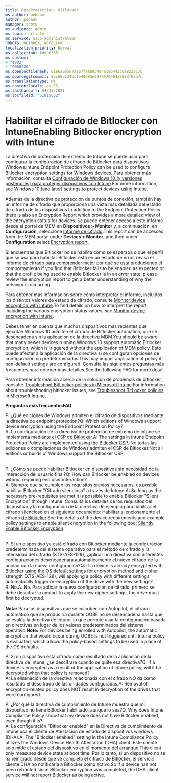 ```yaml
---
title: DataProtection- Bitlocker
ms.author: pebaum
author: pebaum
manager: scotv
ms.audience: Admin
ms.topic: article
ms.service: o365-administration
ROBOTS: NOINDEX, NOFOLLOW
localization_priority: Normal
ms.collection: Adm_O365
ms.custom:
- "1802"
- "9000220"
ms.openlocfilehash: 8166a055d7a967faab83484619b443cc98239c7c
ms.sourcegitcommit: 8bc60ec34bc1e40685e3976576e04a2623f63a7c
ms.translationtype: MT
ms.contentlocale: es-ES
ms.lasthandoff: 04/15/2021
ms.locfileid: "51815632"
---
```

# <a name="enabling-bitlocker-encryption-with-intune"></a><span data-ttu-id="ccb82-102">Habilitar el cifrado de Bitlocker con Intune</span><span class="sxs-lookup"><span data-stu-id="ccb82-102">Enabling Bitlocker encryption with Intune</span></span>

<span data-ttu-id="ccb82-103">La directiva de protección de extremo de Intune se puede usar para configurar la configuración de cifrado de Bitlocker para dispositivos Windows.</span><span class="sxs-lookup"><span data-stu-id="ccb82-103">Intune Endpoint Protection Policy can be used to configure Bitlocker encryption settings for Windows devices.</span></span> <span data-ttu-id="ccb82-104">Para obtener más información, consulta [Configuración de Windows 10 (y versiones posteriores) para proteger dispositivos con Intune](https://docs.microsoft.com/intune/endpoint-protection-windows-10#windows-encryption).</span><span class="sxs-lookup"><span data-stu-id="ccb82-104">For more information, see [Windows 10 (and later) settings to protect devices using Intune](https://docs.microsoft.com/intune/endpoint-protection-windows-10#windows-encryption).</span></span>

<span data-ttu-id="ccb82-105">Además de la directiva de protección de puntos de conexión, también hay un informe de cifrado que proporciona una vista más detallada del estado de cifrado de los dispositivos.</span><span class="sxs-lookup"><span data-stu-id="ccb82-105">In addition to the Endpoint Protection Policy there is also an Encryption Report which provides a more detailed view of the encryption status for devices.</span></span> <span data-ttu-id="ccb82-106">Se puede obtener acceso a este informe desde el portal de MEM en **Dispositivos > Monitor** y, a continuación, en **Configuración,** seleccione [Informe de cifrado](https://endpoint.microsoft.com/#blade/Microsoft_Intune_DeviceSettings/DevicesMonitorMenu/encryptionReport).</span><span class="sxs-lookup"><span data-stu-id="ccb82-106">This report can be accessed from the MEM portal under **Devices > Monitor**, and then under **Configuration** select [Encryption report](https://endpoint.microsoft.com/#blade/Microsoft_Intune_DeviceSettings/DevicesMonitorMenu/encryptionReport).</span></span>

<span data-ttu-id="ccb82-107">Si encuentras que Bitlocker no se habilita como se esperaba o que el perfil que se usa para habilitar Bitlocker está en un estado de error, revisa el informe de cifrado para comprender mejor por qué se está produciendo el comportamiento.</span><span class="sxs-lookup"><span data-stu-id="ccb82-107">If you find that Bitlocker fails to be enabled as expected or that the profile being used to enable Bitlocker is in an error state, please review the encryption report to get a better understanding of why the behavior is occurring.</span></span>

<span data-ttu-id="ccb82-108">Para obtener más información sobre cómo interpretar el informe, incluidos los distintos valores de estado de cifrado, consulte [Monitor device encryption with Intune](https://docs.microsoft.com/mem/intune/protect/encryption-monitor).</span><span class="sxs-lookup"><span data-stu-id="ccb82-108">To find details on how to interpret the report including the various encryption status values, see [Monitor device encryption with Intune](https://docs.microsoft.com/mem/intune/protect/encryption-monitor).</span></span>

<span data-ttu-id="ccb82-109">Debes tener en cuenta que muchos dispositivos más recientes que ejecutan Windows 10 admiten el cifrado de Bitlocker automático, que se desencadena sin la aplicación de la directiva MDM.</span><span class="sxs-lookup"><span data-stu-id="ccb82-109">You should be aware that many newer devices running Windows 10 support automatic Bitlocker encryption, which is triggered without the application of MDM policy.</span></span> <span data-ttu-id="ccb82-110">Esto puede afectar a la aplicación de la directiva si se configuran opciones de configuración no predeterminadas.</span><span class="sxs-lookup"><span data-stu-id="ccb82-110">This may impact application of policy if non-default settings are configured.</span></span> <span data-ttu-id="ccb82-111">Consulta las siguientes preguntas más frecuentes para obtener más detalles.</span><span class="sxs-lookup"><span data-stu-id="ccb82-111">See the following FAQ for more detail.</span></span>

<span data-ttu-id="ccb82-112">Para obtener información acerca de la solución de problemas de bitlocker, consulte [Troubleshoot BitLocker policies in Microsoft Intune](https://docs.microsoft.com/intune/protect/troubleshoot-bitlocker-policies).</span><span class="sxs-lookup"><span data-stu-id="ccb82-112">For information about troubleshooting bitlocker issues, see [Troubleshoot BitLocker policies in Microsoft Intune](https://docs.microsoft.com/intune/protect/troubleshoot-bitlocker-policies).</span></span>
 
 
<span data-ttu-id="ccb82-113">**Preguntas más frecuentes**</span><span class="sxs-lookup"><span data-stu-id="ccb82-113">**FAQ**</span></span>

<span data-ttu-id="ccb82-114">P: ¿Qué ediciones de Windows admiten el cifrado de dispositivos mediante la directiva de endpoint protection?</span><span class="sxs-lookup"><span data-stu-id="ccb82-114">Q: Which editions of Windows support device encryption using the Endpoint Protection Policy?</span></span><br>
<span data-ttu-id="ccb82-115">A: La configuración de la directiva de protección de extremo de Intune se implementa mediante [el CSP de Bitlocker](https://docs.microsoft.com/windows/client-management/mdm/bitlocker-csp).</span><span class="sxs-lookup"><span data-stu-id="ccb82-115">A: The settings in Intune Endpoint Protection Policy are implemented using the [Bitlocker CSP](https://docs.microsoft.com/windows/client-management/mdm/bitlocker-csp).</span></span> <span data-ttu-id="ccb82-116">No todas las ediciones o compilaciones de Windows admiten el CSP de Bitlocker.</span><span class="sxs-lookup"><span data-stu-id="ccb82-116">Not all editions or builds of Windows support the Bitlocker CSP.</span></span> <br><br>

<span data-ttu-id="ccb82-117">P: ¿Cómo se puede habilitar Bitlocker en dispositivos sin necesidad de la interacción del usuario final?</span><span class="sxs-lookup"><span data-stu-id="ccb82-117">Q: How can Bitlocker be enabled on devices without requiring end user interaction?</span></span><br>
<span data-ttu-id="ccb82-118">A: Siempre que se cumplen los requisitos previos necesarios, es posible habilitar Bitlocker "Cifrado silencioso" a través de Intune.</span><span class="sxs-lookup"><span data-stu-id="ccb82-118">A: So long as the necessary pre-requisites are met it is possible to enable Bitlocker "Silent Encryption" through Intune.</span></span> <span data-ttu-id="ccb82-119">Consulta los detalles de los requisitos del dispositivo y la configuración de la directiva de ejemplo para habilitar el cifrado silencioso en el siguiente documento: Habilitar silenciosamente el cifrado [de Bitlocker](https://docs.microsoft.com/mem/intune/protect/encrypt-devices#silently-enable-bitlocker-on-devices).</span><span class="sxs-lookup"><span data-stu-id="ccb82-119">See the details of the device requirements and example policy settings to enable silent encryption in the following doc: [Silently Enable Bitlocker Encryption](https://docs.microsoft.com/mem/intune/protect/encrypt-devices#silently-enable-bitlocker-on-devices).</span></span> <br><br>

<span data-ttu-id="ccb82-120">P: Si un dispositivo ya está cifrado con Bitlocker mediante la configuración predeterminada del sistema operativo para el método de cifrado y la intensidad del cifrado (XTS-AES-128), ¿aplicar una directiva con diferentes configuraciones desencadenará automáticamente el nuevo cifrado de la unidad con la nueva configuración?</span><span class="sxs-lookup"><span data-stu-id="ccb82-120">Q: If a device is already encrypted with Bitlocker using the OS default settings for encryption method and cipher strength (XTS-AES-128), will applying a policy with different settings automatically trigger re-encryption of the drive with the new settings?</span></span><br>
<span data-ttu-id="ccb82-121">R: No.</span><span class="sxs-lookup"><span data-stu-id="ccb82-121">A: No.</span></span> <span data-ttu-id="ccb82-122">Para aplicar la nueva configuración de cifrado, primero se debe descifrar la unidad.</span><span class="sxs-lookup"><span data-stu-id="ccb82-122">To apply the new cipher settings, the drive must first be decrypted.</span></span><br><br>
<span data-ttu-id="ccb82-123">**Nota:** Para los dispositivos que se inscriben con Autopilot, el cifrado automático que se produciría durante OOBE no se desencadena hasta que se evalúa la directiva de Intune, lo que permite usar la configuración basada en directivas en lugar de los valores predeterminados del sistema operativo.</span><span class="sxs-lookup"><span data-stu-id="ccb82-123">**Note:** For devices being enrolled with Autopilot, the automatic encryption that would occur during OOBE is not triggered until Intune policy is evaluated, which allows the policy-based settings to be used in place of the OS defaults.</span></span>
 
<span data-ttu-id="ccb82-124">P: Si un dispositivo está cifrado como resultado de la aplicación de la directiva de Intune, ¿se descifrará cuando se quite esa directiva?</span><span class="sxs-lookup"><span data-stu-id="ccb82-124">Q: If a device is encrypted as a result of the  application of Intune policy, will it be decrypted when that policy is removed?</span></span><br>
<span data-ttu-id="ccb82-125">A: La eliminación de la directiva relacionada con el cifrado NO da como resultado el descifrado de las unidades configuradas.</span><span class="sxs-lookup"><span data-stu-id="ccb82-125">A: Removal of encryption-related policy does NOT result in decryption of the drives that were configured.</span></span>
 
<span data-ttu-id="ccb82-126">P: ¿Por qué la directiva de cumplimiento de Intune muestra que mi dispositivo no tiene Bitlocker habilitado, aunque lo sea?</span><span class="sxs-lookup"><span data-stu-id="ccb82-126">Q: Why does Intune Compliance Policy show that my device does not have Bitlocker enabled, even though it is?</span></span><br>
<span data-ttu-id="ccb82-127">A: La configuración "Bitlocker enabled" en la Directiva de cumplimiento de Intune usa el cliente de Atestación de estado de dispositivos windows (DHA).</span><span class="sxs-lookup"><span data-stu-id="ccb82-127">A: The "Bitlocker enabled" setting in the Intune Compliance Policy utilizes the Windows Device Health Attestation  (DHA) client.</span></span> <span data-ttu-id="ccb82-128">Este cliente solo mide el estado del dispositivo en el momento del arranque.</span><span class="sxs-lookup"><span data-stu-id="ccb82-128">This client only measures device state at boot time.</span></span> <span data-ttu-id="ccb82-129">Por lo tanto, si un dispositivo no se ha reiniciado desde que se completó el cifrado de Bitlocker, el servicio cliente DHA no notificaría a Bitlocker como activo.</span><span class="sxs-lookup"><span data-stu-id="ccb82-129">So if a device has not been rebooted since Bitlocker encryption was completed, the DHA client service will not report Bitlocker as being active.</span></span>
 
 